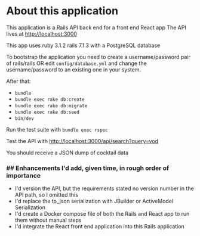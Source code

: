 # About this application

This application is a Rails API back end for a front end React app
The API lives at
[http://localhost:3000](http://localhost:3000)

This app uses ruby 3.1.2 rails 7.1.3 with a PostgreSQL database

To bootstrap the application you need to create a username/password pair of rails/rails OR
edit `config/database.yml` and change the username/password to an existing one in your system.

After that:
- `bundle`
- `bundle exec rake db:create`
- `bundle exec rake db:migrate`
- `bundle exec rake db:seed`
- `bin/dev`

Run the test suite with `bundle exec rspec`

Test the API with [http://localhost:3000/api/search?query=vod](http://localhost:3000/api/search?query=vod)

You should receive a JSON dump of cocktail data

### ## Enhancements I'd add, given time, in rough order of importance
- I'd version the API, but the requirements stated no version number in the API path, so I omitted this
- I'd replace the to_json serialization with JBuilder or ActiveModel Serialization
- I'd create a Docker compose file of both the Rails and React app to run them without manual steps
- I'd integrate the React front end application into this Rails application

